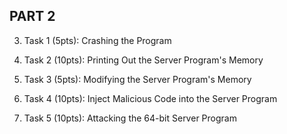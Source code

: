 PART 2
------


3) Task 1 (5pts): Crashing the Program

4) Task 2 (10pts): Printing Out the Server Program's Memory

5) Task 3 (5pts): Modifying the Server Program's Memory

6) Task 4 (10pts): Inject Malicious Code into the Server Program

7) Task 5 (10pts): Attacking the 64-bit Server Program

